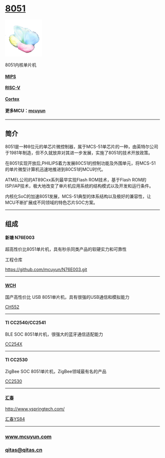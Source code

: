﻿# [8051](https://github.com/mcuyun/8051) 

[![sites](mcuyun/mcuyun.png)](http://www.mcuyun.com)

8051内核单片机

#### [MIPS](https://github.com/mcuyun/MIPS)
#### [RISC-V](https://github.com/mcuyun/RISC-V)
#### [Cortex](https://github.com/mcuyun/Cortex)
#### 更多MCU：[mcuyun](https://github.com/mcuyun/whyme)

---

## 简介

8051是一种8位元的单芯片微控制器，属于MCS-51单芯片的一种，由英特尔公司于1981年制造，但不久就放弃对其进一步发展，实施了8051的技术开放政策。

在8051实现开放后,PHILIPS着力发展80C51的控制功能及外围单元，将MCS-51的单片微型计算机迅速地推进到80C51的MCU时代。

ATMEL公司的AT89Cxx系列最早实现Flash ROM技术，基于Flash ROM的ISP/IAP技术，极大地改变了单片机应用系统的结构模式以及开发和运行条件。

内核化SoC的加速8051发展，MCS-51典型的体系结构以及极好的兼容性，让MCU不断扩展成不同领域的特色芯片SOC方案。

---

## 组成


#### 新塘 N76E003

超高性价比8051单片机，具有秒杀同类产品的软硬实力和可靠性

工程仓库

https://github.com/mcuyun/N76E003.git

---

#### [WCH](https://github.com/mcuyun/WCH)


国产高性价比 USB 8051单片机，具有很强的USB通信和模拟能力

[CH552](https://github.com/mcuyun/CH552)


---

#### TI CC2540/CC2541

BLE SOC 8051单片机，很强大的蓝牙通信适配能力

[CC254X](https://github.com/mcuyun/CC254X.git)



---

#### TI CC2530

ZigBee SOC 8051单片机，ZigBee领域最有名的产品

[CC2530](https://github.com/mcuyun/CC2530.git)



---

#### [汇春](https://github.com/mcuyun/yspring)

http://www.yspringtech.com/

[汇春YS84](https://github.com/mcuyun/YS84.git)




---

###  www.mcuyun.com   
###  qitas@qitas.cn


